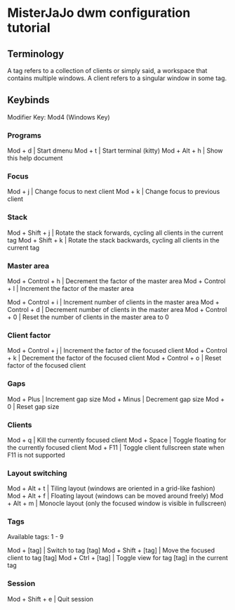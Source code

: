 # MisterJaJo dwm configuration tutorial

## Terminology

A tag refers to a collection of clients or simply said, a workspace that contains multiple windows.
A client refers to a singular window in some tag.

## Keybinds

Modifier Key: Mod4 (Windows Key)


### Programs

Mod + d            | Start dmenu
Mod + t            | Start terminal (kitty)
Mod + Alt + h      | Show this help document

### Focus

Mod + j            | Change focus to next client
Mod + k            | Change focus to previous client

### Stack

Mod + Shift + j    | Rotate the stack forwards, cycling all clients in the current tag
Mod + Shift + k    | Rotate the stack backwards, cycling all clients in the current tag

### Master area

Mod + Control + h  | Decrement the factor of the master area
Mod + Control + l  | Increment the factor of the master area

Mod + Control + i  | Increment number of clients in the master area
Mod + Control + d  | Decrement number of clients in the master area
Mod + Control + 0  | Reset the number of clients in the master area to 0

### Client factor

Mod + Control + j  | Increment the factor of the focused client
Mod + Control + k  | Decrement the factor of the focused client
Mod + Control + o  | Reset factor of the focused client

### Gaps

Mod + Plus         | Increment gap size
Mod + Minus        | Decrement gap size
Mod + 0            | Reset gap size

### Clients

Mod + q            | Kill the currently focused client
Mod + Space        | Toggle floating for the currently focused client
Mod + F11          | Toggle client fullscreen state when F11 is not supported

### Layout switching

Mod + Alt + t     | Tiling layout (windows are oriented in a grid-like fashion)
Mod + Alt + f     | Floating layout (windows can be moved around freely)
Mod + Alt + m     | Monocle layout (only the focused window is visible in fullscreen)

### Tags

Available tags: 1 - 9

Mod + [tag]         | Switch to tag [tag]
Mod + Shift + [tag] | Move the focused client to tag [tag]
Mod + Ctrl + [tag]  | Toggle view for tag [tag] in the current tag

### Session

Mod + Shift + e    | Quit session
